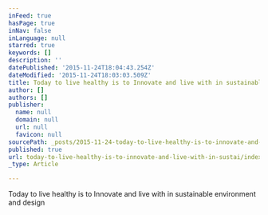 ```yaml
---
inFeed: true
hasPage: true
inNav: false
inLanguage: null
starred: true
keywords: []
description: ''
datePublished: '2015-11-24T18:04:43.254Z'
dateModified: '2015-11-24T18:03:03.509Z'
title: Today to live healthy is to Innovate and live with in sustainable environment and design
author: []
authors: []
publisher:
  name: null
  domain: null
  url: null
  favicon: null
sourcePath: _posts/2015-11-24-today-to-live-healthy-is-to-innovate-and-live-with-in-sustai.md
published: true
url: today-to-live-healthy-is-to-innovate-and-live-with-in-sustai/index.html
_type: Article

---
```

Today to live healthy is to Innovate and live with in sustainable environment and design